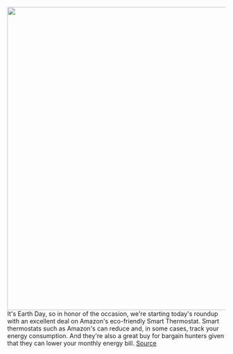 <img src='https://cdn.vox-cdn.com/thumbor/1d2KsDPnfcaphQNTVO4k8oldlmk=/0x0:2040x1360/1200x800/filters:focal(857x517:1183x843)/cdn.vox-cdn.com/uploads/chorus_image/image/70781473/jtuohy_211115_4885_0009.0.jpg' width='700px' /><br/>
It's Earth Day, so in honor of the occasion, we're starting today's roundup with an excellent deal on Amazon's eco-friendly Smart Thermostat. Smart thermostats such as Amazon's can reduce and, in some cases, track your energy consumption. And they're also a great buy for bargain hunters given that they can lower your monthly energy bill.
<a href='https://www.theverge.com/good-deals/2022/4/22/23035493/amazon-smart-thermostat-apple-mac-mini-anker-google-nest-ipad-deal-sale'> Source <a/>